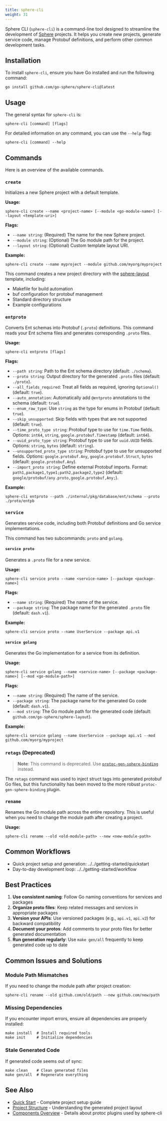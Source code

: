 ```yaml
---
title: sphere-cli
weight: 31
---
```


Sphere CLI (`sphere-cli`) is a command-line tool designed to streamline the development of [Sphere](https://github.com/go-sphere/sphere) projects. It helps you create new projects, generate service code, manage Protobuf definitions, and perform other common development tasks.

## Installation

To install `sphere-cli`, ensure you have Go installed and run the following command:

```shell
go install github.com/go-sphere/sphere-cli@latest
```

## Usage

The general syntax for `sphere-cli` is:

```shell
sphere-cli [command] [flags]
```

For detailed information on any command, you can use the `--help` flag:

```shell
sphere-cli [command] --help
```

## Commands

Here is an overview of the available commands.

### `create`

Initializes a new Sphere project with a default template.

**Usage:**
```shell
sphere-cli create --name <project-name> [--module <go-module-name>] [--layout <template-uri>]
```

**Flags:**
- `--name string`: (Required) The name for the new Sphere project.
- `--module string`: (Optional) The Go module path for the project.
- `--layout string`: (Optional) Custom template layout URI.

**Example:**
```shell
sphere-cli create --name myproject --module github.com/myorg/myproject
```

This command creates a new project directory with the [sphere-layout](https://github.com/go-sphere/sphere-layout) template, including:
- Makefile for build automation
- buf configuration for protobuf management
- Standard directory structure
- Example configurations

### `entproto`

Converts Ent schemas into Protobuf (`.proto`) definitions. This command reads your Ent schema files and generates corresponding `.proto` files.

**Usage:**
```shell
sphere-cli entproto [flags]
```

**Flags:**
- `--path string`: Path to the Ent schema directory (default: `./schema`).
- `--proto string`: Output directory for the generated `.proto` files (default: `./proto`).
- `--all_fields_required`: Treat all fields as required, ignoring `Optional()` (default: `true`).
- `--auto_annotation`: Automatically add `@entproto` annotations to the schema (default: `true`).
- `--enum_raw_type`: Use `string` as the type for enums in Protobuf (default: `true`).
- `--skip_unsupported`: Skip fields with types that are not supported (default: `true`).
- `--time_proto_type string`: Protobuf type to use for `time.Time` fields. Options: `int64`, `string`, `google.protobuf.Timestamp` (default: `int64`).
- `--uuid_proto_type string`: Protobuf type to use for `uuid.UUID` fields. Options: `string`, `bytes` (default: `string`).
- `--unsupported_proto_type string`: Protobuf type to use for unsupported fields. Options: `google.protobuf.Any`, `google.protobuf.Struct`, `bytes` (default: `google.protobuf.Any`).
- `--import_proto string`: Define external Protobuf imports. Format: `path1,package1,type1;path2,package2,type2` (default: `google/protobuf/any.proto,google.protobuf,Any;`).

**Example:**
```shell
sphere-cli entproto --path ./internal/pkg/database/ent/schema --proto ./proto/entpb
```

### `service`

Generates service code, including both Protobuf definitions and Go service implementations.

This command has two subcommands: `proto` and `golang`.

#### `service proto`

Generates a `.proto` file for a new service.

**Usage:**
```shell
sphere-cli service proto --name <service-name> [--package <package-name>]
```

**Flags:**
- `--name string`: (Required) The name of the service.
- `--package string`: The package name for the generated `.proto` file (default: `dash.v1`).

**Example:**
```shell
sphere-cli service proto --name UserService --package api.v1
```

#### `service golang`

Generates the Go implementation for a service from its definition.

**Usage:**
```shell
sphere-cli service golang --name <service-name> [--package <package-name>] [--mod <go-module-path>]
```

**Flags:**
- `--name string`: (Required) The name of the service.
- `--package string`: The package name for the generated Go code (default: `dash.v1`).
- `--mod string`: The Go module path for the generated code (default: `github.com/go-sphere/sphere-layout`).

**Example:**
```shell
sphere-cli service golang --name UserService --package api.v1 --mod github.com/myorg/myproject
```

### `retags` (Deprecated)

> **Note**: This command is deprecated. Use [`protoc-gen-sphere-binding`](protoc-gen-sphere-binding) instead.

The `retags` command was used to inject struct tags into generated protobuf Go files, but this functionality has been moved to the more robust `protoc-gen-sphere-binding` plugin.

### `rename`

Renames the Go module path across the entire repository. This is useful when you need to change the module path after creating a project.

**Usage:**
```shell
sphere-cli rename --old <old-module-path> --new <new-module-path>
```

## Common Workflows

- Quick project setup and generation: ../../getting-started/quickstart
- Day-to-day development loop: ../../getting-started/workflow

## Best Practices

1. **Use consistent naming**: Follow Go naming conventions for services and packages
2. **Organize proto files**: Keep related messages and services in appropriate packages
3. **Version your APIs**: Use versioned packages (e.g., `api.v1`, `api.v2`) for backward compatibility
4. **Document your protos**: Add comments to your proto files for better generated documentation
5. **Run generation regularly**: Use `make gen/all` frequently to keep generated code up to date

## Common Issues and Solutions

### Module Path Mismatches

If you need to change the module path after project creation:

```shell
sphere-cli rename --old github.com/old/path --new github.com/new/path
```

### Missing Dependencies

If you encounter import errors, ensure all dependencies are properly installed:

```shell
make install  # Install required tools
make init     # Initialize dependencies
```

### Stale Generated Code

If generated code seems out of sync:

```shell
make clean    # Clean generated files
make gen/all  # Regenerate everything
```

## See Also

- [Quick Start](../../getting-started/quickstart) - Complete project setup guide
- [Project Structure](../../concepts/project-structure) - Understanding the generated project layout
- [Components Overview](../) - Details about protoc plugins used by sphere-cli
